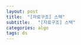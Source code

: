 ```yaml
---
layout: post
title:  "[자료구조] 스택"
subtitle:   "[자료구조] 스택"
categories: algo
tags: ds
---
```



```cpp

```